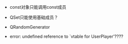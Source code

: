 * const对象只能调用const成员

* QSet只能使用基础成员？

* QRandomGenerator
*  error: undefined reference to `vtable for UserPlayer'????
